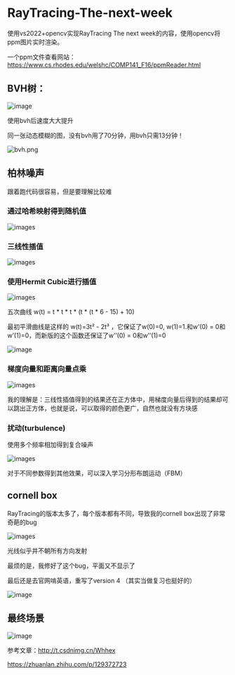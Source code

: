 # RayTracing-The-next-week

使用vs2022+opencv实现RayTracing The next week的内容，使用opencv将ppm图片实时渲染。

一个ppm文件查看网站：https://www.cs.rhodes.edu/welshc/COMP141_F16/ppmReader.html

## BVH树：

![image](./images/bvh.png)

使用bvh后速度大大提升

同一张动态模糊的图，没有bvh用了70分钟，用bvh只需13分钟！

![bvh.png](./RayTracing_1/output/moving_bvh.png)

## 柏林噪声

跟着跑代码很容易，但是要理解比较难

### 通过哈希映射得到随机值

![images](./RayTracing_1/output/perlin1.png)

### 三线性插值

![images](./RayTracing_1/output/perlin2.png)

### 使用Hermit Cubic进行插值

![images](./RayTracing_1/output/perlin3.png)

五次曲线 w(t) = t * t * t * (t * (t * 6 - 15) + 10)

最初平滑曲线是这样的 w(t)=3t² - 2t³ ，它保证了w(0)=0, w(1)=1.和w’(0) = 0和w’(1)=0，而新版的这个函数还保证了w’’(0) = 0和w’’(1)=0

![image](./images/chazhi.png)

### 梯度向量和距离向量点乘

![images](./RayTracing_1/output/perlin5.png)

我的理解是：三线性插值得到的结果还在正方体中，用梯度向量后得到的结果却可以跳出正方体，也就是说，可以取得的颜色更广，自然也就没有方块感

### 扰动(turbulence)

使用多个频率相加得到复合噪声

![images](./RayTracing_1/output/perlin6.png)

对于不同参数得到其他效果，可以深入学习分形布朗运动（‌FBM）

## cornell box

RayTracing的版本太多了，每个版本都有不同，导致我的cornell box出现了非常奇葩的bug

![images](./RayTracing_1/images/issue.png)

光线似乎并不朝所有方向发射

最烦的是，我修好了这个bug，平面又不显示了

最后还是去官网啃英语，重写了version 4 （其实当做复习也挺好的）

![image](./RayTracing_1_v4/output/cornell_box.png)

## 最终场景

![image](./RayTracing_1_v4/output/final.png)

参考文章：http://t.csdnimg.cn/Whhex

https://zhuanlan.zhihu.com/p/129372723
